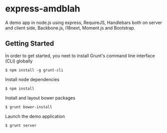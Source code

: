 # express-amdblah

A demo app in node.js using express, RequireJS, Handlebars both on server and client side, Backbone.js, i18next, Moment.js and Bootstrap.

## Getting Started

In order to get started, you neet to install Grunt's command line interface (CLI) globally

```shell
$ npm install -g grunt-cli
```

Install node dependencies

```shell
$ npm install
```

Install and layout bower packages

```shell
$ grunt bower-install
```

Launch the demo application

```shell
$ grunt server
```
